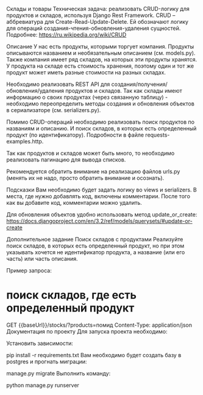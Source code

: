 Склады и товары
Техническая задача: реализовать CRUD-логику для продуктов и складов, используя Django Rest Framework.
CRUD – аббревиатура для Create-Read-Update-Delete. Ей обозначают логику для операций создания-чтения-обновления-удаления сущностей. Подробнее: https://ru.wikipedia.org/wiki/CRUD

Описание
У нас есть продукты, которыми торгует компания. Продукты описываются названием и необязательным описанием (см. models.py). Также компания имеет ряд складов, на которых эти продукты хранятся. У продукта на складе есть стоимость хранения, поэтому один и тот же продукт может иметь разные стоимости на разных складах.

Необходимо реализовать REST API для создания/получения/обновления/удаления продуктов и складов. Так как склады имеют информацию о своих продуктах (через связанную таблицу) - необходимо переопределить методы создания и обновления объектов в сериализаторе (см. serializers.py).

Помимо CRUD-операций необходимо реализовать поиск продуктов по названиям и описанию. И поиск складов, в которых есть определенный продукт (по идентификатору). Подробности в файле requests-examples.http.

Так как продуктов и складов может быть много, то необходимо реализовать пагинацию для вывода списков.

Рекомендуется обратить внимание на реализацию файлов urls.py (менять их не надо, просто обратить внимание и осознать).

Подсказки
Вам необходимо будет задать логику во views и serializers. В места, где нужно добавлять код, включены комментарии. После того как вы добавите код, комментарии можно удалить.

Для обновления объектов удобно использовать метод update_or_create: https://docs.djangoproject.com/en/3.2/ref/models/querysets/#update-or-create

Дополнительное задание
Поиск складов с продуктами
Реализуйте поиск складов, в которых есть определенный продукт, но при этом указывать хочется не идентификатор продукта, а название (или его часть) или часть описания.

Пример запроса:

# поиск складов, где есть определенный продукт
GET {{baseUrl}}/stocks/?products=помид
Content-Type: application/json
Документация по проекту
Для запуска проекта необходимо:

Установить зависимости:

pip install -r requirements.txt
Вам необходимо будет создать базу в postgres и прогнать миграции:

manage.py migrate
Выполнить команду:

python manage.py runserver